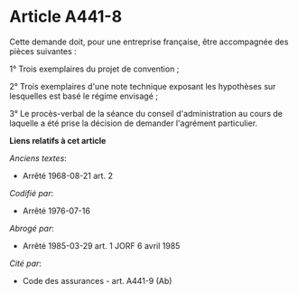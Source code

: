# Article A441-8

Cette demande doit, pour une entreprise française, être accompagnée des pièces suivantes :

1° Trois exemplaires du projet de convention ;

2° Trois exemplaires d'une note technique exposant les hypothèses sur lesquelles est basé le régime envisagé ;

3° Le procès-verbal de la séance du conseil d'administration au cours de laquelle a été prise la décision de demander
l'agrément particulier.

**Liens relatifs à cet article**

_Anciens textes_:

  - Arrêté 1968-08-21 art. 2

_Codifié par_:

  - Arrêté 1976-07-16

_Abrogé par_:

  - Arrêté 1985-03-29 art. 1 JORF 6 avril 1985

_Cité par_:

  - Code des assurances - art. A441-9 (Ab)
